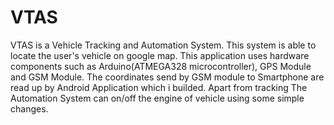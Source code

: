 # VTAS
VTAS is a Vehicle Tracking and Automation System. This system is able to locate the user's vehicle on google map. This application uses hardware components such as Arduino(ATMEGA328 microcontroller), GPS Module and GSM Module. The coordinates send by GSM module to Smartphone are read up by Android Application which i builded. Apart from tracking The Automation System can on/off the engine of vehicle using some simple changes.
